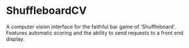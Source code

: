 # ShuffleboardCV
A computer vision interface for the faithful bar game of 'Shuffleboard'. Features automatic scoring and the ability to send requests to a front end display. 

